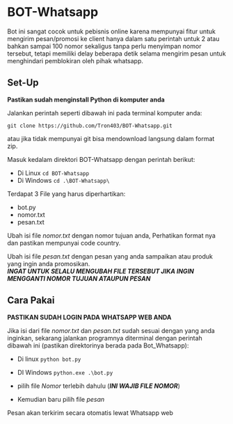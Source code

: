 # BOT-Whatsapp

Bot ini sangat cocok untuk pebisnis online karena mempunyai fitur untuk mengirim pesan/promosi ke client hanya dalam satu perintah untuk 2 atau bahkan sampai 100 nomor 
sekaligus tanpa perlu menyimpan nomor tersebut, tetapi memiliki delay beberapa detik selama mengirim pesan untuk menghindari pemblokiran oleh pihak whatsapp. 

## Set-Up

**Pastikan sudah menginstall Python di komputer anda**

Jalankan perintah seperti dibawah ini pada terminal komputer anda:

`git clone https://github.com/Tron403/BOT-Whatsapp.git`

atau jika tidak mempunyai git bisa mendownload langsung dalam format zip.


Masuk kedalam direktori BOT-Whatsapp dengan perintah berikut:

- Di Linux `cd BOT-Whatsapp`
- Di Windows `cd .\BOT-Whatsapp\`

Terdapat 3 File yang harus diperhartikan:
  - bot.py
  - nomor.txt
  - pesan.txt

Ubah isi file _nomor.txt_ dengan nomor tujuan anda, Perhatikan format nya dan pastikan mempunyai code country.

Ubah isi file _pesan.txt_ dengan pesan yang anda sampaikan atau produk yang ingin anda promosikan.    
***INGAT UNTUK SELALU MENGUBAH FILE TERSEBUT JIKA INGIN MENGGANTI NOMOR TUJUAN ATAUPUN PESAN***

## Cara Pakai
**PASTIKAN SUDAH LOGIN PADA WHATSAPP WEB ANDA**

Jika isi dari file _nomor.txt_ dan _pesan.txt_ sudah sesuai dengan yang anda inginkan, sekarang jalankan programnya diterminal dengan perintah dibawah ini (pastikan direktorinya berada pada Bot_Whatsapp):

- Di linux  `python bot.py`
- DI Windows  `python.exe .\bot.py`

- pilih file _Nomor_ terlebih dahulu (***INI WAJIB FILE NOMOR***)
- Kemudian baru pilih file _pesan_ 

Pesan akan terkirim secara otomatis lewat Whatsapp web

